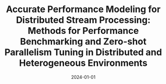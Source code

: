 ---
title: "Accurate Performance Modeling for Distributed Stream Processing: Methods for Performance Benchmarking and Zero-shot Parallelism Tuning in Distributed and Heterogeneous Environments"
collection: publications
category: phd
permalink: /publication/2024-accurate
#excerpt: 'This paper is about the number 1. 📄 [PDF](http://academicpages.github.io/files/paper1.pdf) | 📚 [BibTeX](http://academicpages.github.io/files/bibtex1.bib)'
date: 2024-01-01
#venue: 'Technische Universität Darmstadt'
#slidesurl: 'http://academicpages.github.io/files/slides1.pdf'
paperurl: 'http://academicpages.github.io/files/paper1.pdf'
bibtexurl: 'http://academicpages.github.io/files/bibtex1.bib'
citation: '<b>Agnihotri, Pratyush</b>. (2024). &quot;Accurate Performance Modeling for Distributed Stream Processing: Methods for Performance Benchmarking and Zero-shot Parallelism Tuning in Distributed and Heterogeneous Environments.&quot; <i>Technische Universität Darmstadt</i>.'


---